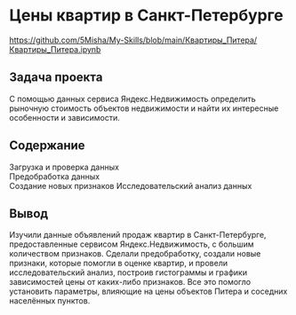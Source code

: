 # Цены квартир в Санкт-Петербурге
 https://github.com/5Misha/My-Skills/blob/main/Квартиры_Питера/Квартиры_Питера.ipynb 

## Задача проекта 
С помощью данных сервиса Яндекс.Недвижимость определить рыночную стоимость объектов недвижимости и найти их интересные особенности и зависимости.

## Содержание
Загрузка и проверка данных  
Предобработка данных  
Создание новых признаков 
Исследовательский анализ данных

## Вывод
Изучили данные объявлений продаж квартир в Санкт-Петербурге, предоставленные сервисом Яндекс.Недвижимость, с большим количеством признаков. Сделали предобработку, создали новые признаки, которые помогли в оценке квартир, и провели исследовательский анализ, построив гистограммы и графики зависимостей цены от каких-либо признаков. Все это помогло установить параметры, влияющие на цены объектов Питера и соседних населённых пунктов.

